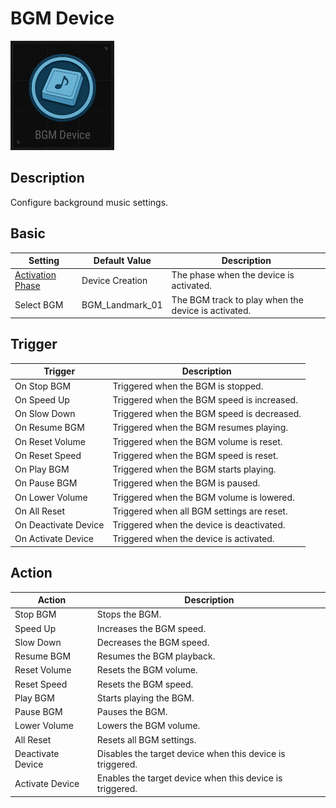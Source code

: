 # BGM Device

![BGM Icon](../images/DeviceIcons/Device_BGM.png)

## Description

Configure background music settings.

## Basic

| Setting                                                    | Default Value      | Description                                                      |
|------------------------------------------------------------|--------------------|------------------------------------------------------------------|
| [Activation Phase](../General/Common_Device_Settings.md#activation-phase) | Device Creation      | The phase when the device is activated.                          |
| Select BGM                                                 | BGM_Landmark_01    | The BGM track to play when the device is activated.              |

## Trigger

| Trigger                | Description                                                        |
|------------------------|--------------------------------------------------------------------|
| On Stop BGM            | Triggered when the BGM is stopped.                                 |
| On Speed Up            | Triggered when the BGM speed is increased.                         |
| On Slow Down           | Triggered when the BGM speed is decreased.                         |
| On Resume BGM          | Triggered when the BGM resumes playing.                            |
| On Reset Volume        | Triggered when the BGM volume is reset.                            |
| On Reset Speed         | Triggered when the BGM speed is reset.                             |
| On Play BGM            | Triggered when the BGM starts playing.                             |
| On Pause BGM           | Triggered when the BGM is paused.                                  |
| On Lower Volume        | Triggered when the BGM volume is lowered.                          |
| On All Reset           | Triggered when all BGM settings are reset.                         |
| On Deactivate Device   | Triggered when the device is deactivated.                          |
| On Activate Device     | Triggered when the device is activated.                            |

## Action

| Action                | Description                                                        |
|-----------------------|--------------------------------------------------------------------|
| Stop BGM              | Stops the BGM.                                                     |
| Speed Up              | Increases the BGM speed.                                           |
| Slow Down             | Decreases the BGM speed.                                           |
| Resume BGM            | Resumes the BGM playback.                                          |
| Reset Volume          | Resets the BGM volume.                                             |
| Reset Speed           | Resets the BGM speed.                                              |
| Play BGM              | Starts playing the BGM.                                            |
| Pause BGM             | Pauses the BGM.                                                    |
| Lower Volume          | Lowers the BGM volume.                                             |
| All Reset             | Resets all BGM settings.                                           |
| Deactivate Device     | Disables the target device when this device is triggered.           |
| Activate Device       | Enables the target device when this device is triggered.            |
